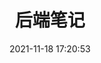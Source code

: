 ---
pageComponent:
  name: Catalogue
  data:
    key: 06.后端
    imgUrl: /images/fontend-1.png
    description: 后端笔记整理
title: 后端笔记
categories:
  - 目录页
date: 2021-11-18 17:20:53
permalink: /fontend
sidebar: false
article: false
comment: false
editLink: false
---